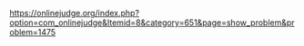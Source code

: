 https://onlinejudge.org/index.php?option=com_onlinejudge&Itemid=8&category=651&page=show_problem&problem=1475